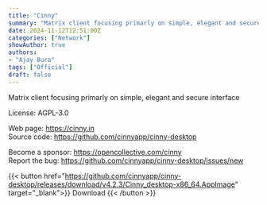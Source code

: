 ```yaml
---
title: "Cinny"
summary: "Matrix client focusing primarly on simple, elegant and secure interface"
date: 2024-11-12T12:51:00Z
categories: ["Network"]
showAuthor: true
authors:
- "Ajay Bura"
tags: ["Official"]
draft: false
---
```


Matrix client focusing primarly on simple, elegant and secure interface

License: AGPL-3.0

Web page: <https://cinny.in>  
Source code: <https://github.com/cinnyapp/cinny-desktop>

Become a sponsor: <https://opencollective.com/cinny>  
Report the bug: <https://github.com/cinnyapp/cinny-desktop/issues/new>  

{{< button href="https://github.com/cinnyapp/cinny-desktop/releases/download/v4.2.3/Cinny_desktop-x86_64.AppImage" target="_blank">}}
Download
{{< /button >}}